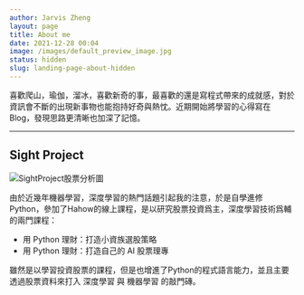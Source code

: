 ```yaml
---
author: Jarvis Zheng
layout: page
title: About me
date: 2021-12-28 00:04
image: /images/default_preview_image.jpg
status: hidden
slug: landing-page-about-hidden
---
```



喜歡爬山，瑜伽，溜冰，喜歡新奇的事，最喜歡的還是寫程式帶來的成就感，對於資訊會不斷的出現新事物也能抱持好奇與熱忱。近期開始將學習的心得寫在Blog，發現思路更清晰也加深了記憶。


---

##  Sight Project

![SightProject股票分析圖](/images/SightProject股票分析圖.png)


由於近幾年機器學習，深度學習的熱門話題引起我的注意，於是自學進修Python，參加了Hahow的線上課程，是以研究股票投資爲主，深度學習技術爲輔的兩門課程：

- 用 Python 理財：打造小資族選股策略
- 用 Python 理財：打造自己的 AI 股票理專

雖然是以學習投資股票的課程，但是也增進了Python的程式語言能力，並且主要透過股票資料來打入 深度學習 與 機器學習 的敲門磚。


